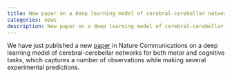 ```yaml
---
title: New paper on a deep learning model of cerebral-cerebellar networks
categories: news
description: New paper on a deep learning model of cerebral-cerebellar networks
---
```


We have just published a new [paper](https://www.nature.com/articles/s41467-022-35658-8) in Nature Communications on a deep learning model of cerebral-cerebellar networks for both motor and cognitive tasks, which captures a number of observations while making several experimental predictions.